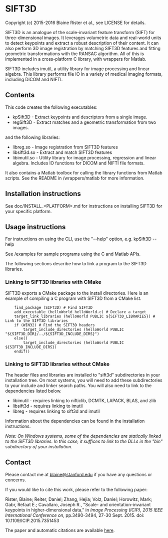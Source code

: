 # SIFT3D

Copyright (c) 2015-2016 Blaine Rister et al., see LICENSE for details.

SIFT3D is an analogue of the scale-invariant feature transform (SIFT) for three-dimensional images. It leverages volumetric data and real-world units to detect keypoints and extract a robust description of their content. It can also perform 3D image registration by matching SIFT3D features and fitting geometric transformations with the RANSAC algorithm. All of this is implemented in a cross-platform C library, with wrappers for Matlab.

SIFT3D includes imutil, a utility library for image processing and linear algebra. This library performs file IO in a variety of medical imaging formats, including DICOM and NIFTI.

## Contents

This code creates the following executables:
- kpSift3D - Extract keypoints and descriptors from a single image.
- regSift3D - Extract matches and a geometric transformation from two images. 

and the following libraries:
- libreg.so - Image registration from SIFT3D features
- libsift3d.so - Extract and match SIFT3D features
- libimutil.so - Utility library for image processing, regression and linear algebra. Includes IO functions for DICOM and NIFTI file formats.

It also contains a Matlab toolbox for calling the library functions from Matlab scripts. See the README in /wrappers/matlab for more information.

## Installation instructions

See doc/INSTALL_\<PLATFORM\>.md for instructions on installing SIFT3D for your specific platform.

## Usage instructions

For instructions on using the CLI, use the "--help" option, e.g. 
        kpSift3D --help

See /examples for sample programs using the C and Matlab APIs.

The following sections describe how to link a program to the SIFT3D libraries.

### Linking to SIFT3D libraries with CMake

SIFT3D exports a CMake package to the install directories. Here is an example of compiling a C program with SIFT3D from a CMake list.

        find_package (SIFT3D) # Find SIFT3D
        add_executable (helloWorld helloWorld.c) # Declare a target
        target_link_libraries (helloWorld PUBLIC ${SIFT3D_LIBRARIES}) # Link to the SIFT3D libraries
        if (WIN32) # Find the SIFT3D headers
            target_include_directories (helloWorld PUBLIC "${SIFT3D_DIR}/../${SIFT3D_INCLUDE_DIRS}") 
        else()
            target_include_directories (helloWorld PUBLIC ${SIFT3D_INCLUDE_DIRS}) 
        endif()

### Linking to SIFT3D libraries without CMake

The header files and libraries are installed to "sift3d" subdirectories in your installation tree. On most systems, you will need to add these subdirectories to your include and linker search paths. You will also need to link to the dependencies listed below.

- libimutil - requires linking to nifticlib, DCMTK, LAPACK, BLAS, and zlib
- libsift3d - requires linking to imutil
- libreg - requires linking to sift3d and imutil

Information about the dependencies can be found in the installation instructions.

*Note: On Windows systems, some of the dependencies are statically linked to the SIFT3D libraries. In this case, it suffices to link to the DLLs in the "bin" subdirectory of your installation.*

## Contact

Please contact me at blaine@stanford.edu if you have any questions or concerns.

If you would like to cite this work, please refer to the following paper:

Rister, Blaine; Reiter, Daniel; Zhang, Hejia; Volz, Daniel; Horowitz, Mark; Gabr, Refaat E.; Cavallaro, Joseph R., "Scale- and orientation-invariant keypoints in higher-dimensional data," in *Image Processing (ICIP), 2015 IEEE International Conference on*, pp.3490-3494, 27-30 Sept. 2015.
doi: 10.1109/ICIP.2015.7351453

The paper and automatic citations are available [here](http://ieeexplore.ieee.org/xpls/abs_all.jsp?arnumber=7351453).
